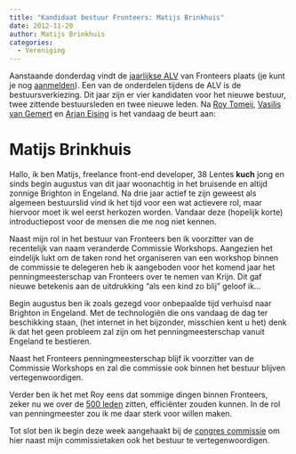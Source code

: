 ```yaml
---
title: "Kandidaat bestuur Fronteers: Matijs Brinkhuis"
date: 2012-11-20
author: Matijs Brinkhuis
categories: 
  - Vereniging
---
```

Aanstaande donderdag vindt de [jaarlijkse ALV](/blog/2012/10/kom-naar-de-algemene-ledenvergadering-2012) van Fronteers plaats (je kunt je nog [aanmelden](/vereniging/bestuur#formulier-1)). Een van de onderdelen tijdens de ALV is de bestuursverkiezing. Dit jaar zijn er vier kandidaten voor het nieuwe bestuur, twee zittende bestuursleden en twee nieuwe leden. Na [Roy Tomeij](/blog/2012/11/kandidaat-bestuur-roy-tomeij), [Vasilis van Gemert](/blog/2012/11/kandidaat-bestuur-fronteers-vasilis-van-gemert) en [Arjan Eising](/blog/2012/11/kandidaat-bestuur-fronteers-arjan-eising) is het vandaag de beurt aan:

# Matijs Brinkhuis

Hallo, ik ben Matijs, freelance front-end developer, 38 Lentes **kuch** jong en sinds begin augustus van dit jaar woonachtig in het bruisende en altijd zonnige Brighton in Engeland. Na drie jaar actief te zijn geweest als algemeen bestuurslid vind ik het tijd voor een wat actievere rol, maar hiervoor moet ik wel eerst herkozen worden. Vandaar deze (hopelijk korte) introductiepost voor de mensen die me nog niet kennen.

Naast mijn rol in het bestuur van Fronteers ben ik voorzitter van de recentelijk van naam veranderde Commissie Workshops. Aangezien het eindelijk lukt om de taken rond het organiseren van een workshop binnen de commissie te delegeren heb ik aangeboden voor het komend jaar het penningmeesterschap van Fronteers over te nemen van Krijn. Dit gaf nieuwe betekenis aan de uitdrukking “als een kind zo blij” geloof ik…

Begin augustus ben ik zoals gezegd voor onbepaalde tijd verhuisd naar Brighton in Engeland. Met de technologiën die ons vandaag de dag ter beschikking staan, (het internet in het bijzonder, misschien kent u het) denk ik dat het geen probleem zal zijn om het penningmeesterschap vanuit Engeland te bestieren.

Naast het Fronteers penningmeesterschap blijf ik voorzitter van de Commissie Workshops en zal die commissie ook binnen het bestuur blijven vertegenwoordigen.

Verder ben ik het met Roy eens dat sommige dingen binnen Fronteers, zeker nu we over de [500 leden](/blog/2012/11/500-leden) zitten, efficiënter zouden kunnen. In de rol van penningmeester zou ik me daar sterk voor willen maken.

Tot slot ben ik begin deze week aangehaakt bij de [congres commissie](/vereniging/commissies/congres) om hier naast mijn commissietaken ook het bestuur te vertegenwoordigen.
